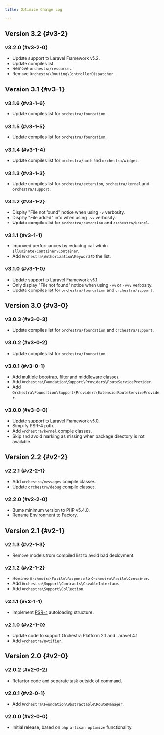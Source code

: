 ```yaml
---
title: Optimize Change Log

---
```


## Version 3.2 {#v3-2}

### v3.2.0 {#v3-2-0}

* Update support to Laravel Framework v5.2.
* Update compiles list.
* Remove `orchestra/resources`.
* Remove `Orchestra\Routing\ControllerDispatcher`.

## Version 3.1 {#v3-1}

### v3.1.6 {#v3-1-6}

* Update compiles list for `orchestra/foundation`.

### v3.1.5 {#v3-1-5}

* Update compiles list for `orchestra/foundation`.

### v3.1.4 {#v3-1-4}

* Update compiles list for `orchestra/auth` and `orchestra/widget`.

### v3.1.3 {#v3-1-3}

* Update compiles list for `orchestra/extension`, `orchestra/kernel` and `orchestra/support`.

### v3.1.2 {#v3-1-2}

* Display "File not found" notice when using `-v` verbosity.
* Display "File added" info when using `-vv` verbosity.
* Update compiles list for `orchestra/extension` and `orchestra/kernel`.

### v3.1.1 {#v3-1-1}

* Improved performances by reducing call within `Illuminate\Container\Container`.
* Add `Orchestra\Authorization\Keyword` to the list.

### v3.1.0 {#v3-1-0}

* Update support to Laravel Framework v5.1.
* Only display "File not found" notice when using `-vv` or `-vvv` verbosity.
* Update compiles list for `orchestra/foundation` and `orchestra/support`.

## Version 3.0 {#v3-0}

### v3.0.3 {#v3-0-3}

* Update compiles list for `orchestra/foundation` and `orchestra/support`.

### v3.0.2 {#v3-0-2}

* Update compiles list for `orchestra/foundation`.

### v3.0.1 {#v3-0-1}

* Add multiple boostrap, filter and middleware classes.
* Add `Orchestra\Foundation\Support\Providers\RouteServiceProvider`.
* Add `Orchestra\Foundation\Support\Providers\ExtensionRouteServiceProvider`.

### v3.0.0 {#v3-0-0}

* Update support to Laravel Framework v5.0.
* Simplify PSR-4 path.
* Add `orchestra/kernel` compile classes.
* Skip and avoid marking as missing when package directory is not available.

## Version 2.2 {#v2-2}

### v2.2.1 {#v2-2-1}

* Add `orchestra/messages` compile classes.
* Update `orchestra/debug` compile classes.

### v2.2.0 {#v2-2-0}

* Bump minimum version to PHP v5.4.0.
* Rename Environment to Factory.

## Version 2.1 {#v2-1}

### v2.1.3 {#v2-1-3}

* Remove models from compiled list to avoid bad deployment.

### v2.1.2 {#v2-1-2}

* Rename `Orchestra\Facile\Response` to `Orchestra\Facile\Container`.
* Add `Orchestra\Support\Contracts\CsvableInterface`.
* Add `Orchestra\Support\Collection`.

### v2.1.1 {#v2-1-1}

* Implement [PSR-4](https://github.com/php-fig/fig-standards/blob/master/proposed/psr-4-autoloader/psr-4-autoloader.md) autoloading structure.

### v2.1.0 {#v2-1-0}

* Update code to support Orchestra Platform 2.1 and Laravel 4.1
* Add `orchestra/notifier`.

## Version 2.0 {#v2-0}

### v2.0.2 {#v2-0-2}

* Refactor code and separate task outside of command.

### v2.0.1 {#v2-0-1}

* Add `Orchestra\Foundation\Abstractable\RouteManager`.

### v2.0.0 {#v2-0-0}

* Initial release, based on `php artisan optimize` functionality.
